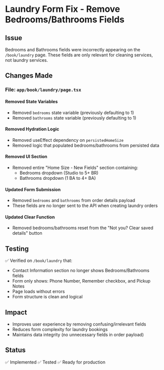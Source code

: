 # Laundry Form Fix - Remove Bedrooms/Bathrooms Fields

## Issue
Bedrooms and Bathrooms fields were incorrectly appearing on the `/book/laundry` page. These fields are only relevant for cleaning services, not laundry services.

## Changes Made

### File: `app/book/laundry/page.tsx`

#### Removed State Variables
- Removed `bedrooms` state variable (previously defaulting to 1)
- Removed `bathrooms` state variable (previously defaulting to 1)

#### Removed Hydration Logic
- Removed useEffect dependency on `persistedHomeSize`
- Removed logic that populated bedrooms/bathrooms from persisted data

#### Removed UI Section
- Removed entire "Home Size - New Fields" section containing:
  - Bedrooms dropdown (Studio to 5+ BR)
  - Bathrooms dropdown (1 BA to 4+ BA)

#### Updated Form Submission
- Removed `bedrooms` and `bathrooms` from order details payload
- These fields are no longer sent to the API when creating laundry orders

#### Updated Clear Function
- Removed bedrooms/bathrooms reset from the "Not you? Clear saved details" button

## Testing
✅ Verified on `/book/laundry` that:
- Contact Information section no longer shows Bedrooms/Bathrooms fields
- Form only shows: Phone Number, Remember checkbox, and Pickup Notes
- Page loads without errors
- Form structure is clean and logical

## Impact
- Improves user experience by removing confusing/irrelevant fields
- Reduces form complexity for laundry bookings
- Maintains data integrity (no unnecessary fields in order payload)

## Status
✅ Implemented
✅ Tested
✅ Ready for production
